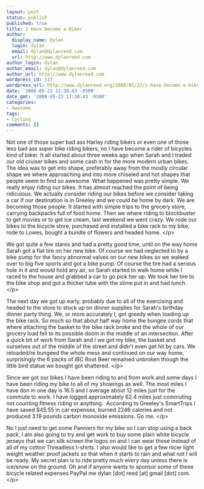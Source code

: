 ```yaml
---
layout: post
status: publish
published: true
title: I Have Become a Biker
author:
  display_name: Dylan
  login: dylan
  email: dylan@dylanreed.com
  url: http://www.dylanreed.com
author_login: dylan
author_email: dylan@dylanreed.com
author_url: http://www.dylanreed.com
wordpress_id: 517
wordpress_url: http://www.dylanreed.org/2008/05/22/i-have-become-a-biker/
date: '2008-05-22 11:38:43 -0500'
date_gmt: '2008-05-22 17:38:43 -0500'
categories:
- Awesome
tags:
- Cycling
comments: []
---
```

<p>Not one of those super bad ass Harley riding bikers or even one of those less bad ass super bike riding bikers, no I have become a rider of bicycles kind of biker. It all started about three weeks ago when Sarah and I traded our old cruiser bikes and some cash in for the more modern urban bikes. The idea was to get into shape, preferably away from the mostly circular shape we where approaching and into more chiseled and hot shapes that people seem to find so awesome. What happened was pretty simple. We really enjoy riding our bikes. It has almost reached the point of being ridiculous. We actually consider riding our bikes before we consider taking a car if our destination is in Greeley and we could be home by dark. We are becoming those people. It started with simple trips to the grocery store, carrying backpacks full of food home. Then we where riding to blockbuster to get movies or to get ice cream, last weekend we went crazy. We rode our bikes to the bicycle store, purchased and installed a bike rack to my bike, rode to Lowes, bought a bundle of flowers and headed home. <&#47;p>
<p>We got quite a few stares and had a pretty good time, until on the way home Sarah got a flat tire on her new bike. Of course we had neglected to by a bike pump for the fancy abnormal valves on our new bikes so we walked over to big five sports and got a bike pump. Of course the tire had a serious hole in it and would hold any air, so Sarah started to walk home while I raced to the house and grabbed a car to go pick her up. We took her tire to the bike shop and got a thicker tube with the slime put in and had lunch. <&#47;p>
<p>The next day we got up early, probably due to all of the exercising and headed to the store to stock up on dinner supplies for Sarah's birthday dinner party thing. We, or more accurately I, got greedy when loading up the bike rack. So much so that about half way home the bungee cords that where attaching the basket to the bike rack broke and the whole of our grocery load fell to its possible doom in the middle of an intersection. After a quick bit of work from Sarah and I we got my bike, the basket and ourselves out of the middle of the street and didn't even get hit by cars. We reloaded&#47;re bungeed the whole mess and continued on our way home, surprisingly the 6 packs of IBC Root Beer remained unbroken though the little bird statue we bought got shattered. <&#47;p>
<p>Since we got our bikes I have been riding to and from work and some days I have been riding my bike to all of my showings as well. The most miles I have don in one day is 16.5 and I average about 12 miles just for the commute to work. I have logged approximately 62.4 miles just commuting not counting fitness riding or anything.&nbsp; According to Greeley's SmartTrips I have saved $45.55 in car expenses, burned 2246 calories and not produced 3.19 pounds carbon monoxide emissions. Go me. <&#47;p>
<p>No I just need to get some Panniers for my bike so I can stop using a back pack, I am also going to try and get work to buy some plain white bicycle jerseys that we can silk screen the logos on and I can wear those instead of all of my cotton Threadless t-shirts. I also would like to get a few nicer light weight weather proof jackets so that when it starts to rain and what not I will be ready. My secret plan is to ride pretty much every day unless there is ice&#47;snow on the ground. Oh and if anyone wants to sponsor some of these bicycle related expenses PayPal me dylan [dot] reed [at] gmail [dot] com. <&#47;p></p>
